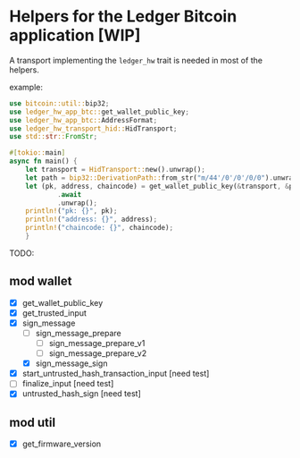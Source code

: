 # Helpers for the Ledger Bitcoin application [WIP]

A transport implementing the `ledger_hw` trait is needed in most of the
helpers.

example:

```rust
use bitcoin::util::bip32;
use ledger_hw_app_btc::get_wallet_public_key;
use ledger_hw_app_btc::AddressFormat;
use ledger_hw_transport_hid::HidTransport;
use std::str::FromStr;

#[tokio::main]
async fn main() {
    let transport = HidTransport::new().unwrap();
    let path = bip32::DerivationPath::from_str("m/44'/0'/0'/0/0").unwrap();
    let (pk, address, chaincode) = get_wallet_public_key(&transport, &path, true, AddressFormat::Legacy)
            .await
            .unwrap();
    println!("pk: {}", pk);
    println!("address: {}", address);
    println!("chaincode: {}", chaincode);
    }
```

TODO:

## mod wallet

- [x] get_wallet_public_key
- [x] get_trusted_input
- [x] sign_message
    - [ ] sign_message_prepare
        - [ ] sign_message_prepare_v1
        - [ ] sign_message_prepare_v2
    - [x] sign_message_sign
- [x] start_untrusted_hash_transaction_input [need test]
- [ ] finalize_input [need test]
- [x] untrusted_hash_sign [need test]

## mod util

- [x] get_firmware_version
